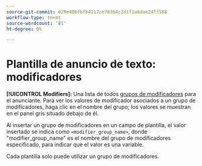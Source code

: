 ```yaml
---
source-git-commit: 029e406fbfb4217ce78364c2d1f1a6dae24ff588
workflow-type: tm+mt
source-wordcount: '81'
ht-degree: 0%

---
```

# Plantilla de anuncio de texto: modificadores

**[!UICONTROL Modifiers]:** Una lista de todos [grupos de modificadores](/help/search-social-commerce/campaign-management/inventory-feeds/modifiers-manage.md) para el anunciante. Para ver los valores de modificador asociados a un grupo de modificadores, haga clic en el nombre del grupo; los valores se muestran en el panel gris situado debajo de él.

Al insertar un grupo de modificadores en un campo de plantilla, el valor insertado se indica como `<modifier_group_name>`, donde &quot;modifier_group_name&quot; es el nombre del grupo de modificadores especificado, para indicar que el valor es una variable.

Cada plantilla solo puede utilizar un grupo de modificadores.
